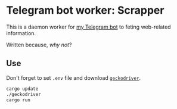 # Telegram bot worker: Scrapper

This is a daemon worker for [my Telegram bot](https://github.com/itpcc/bun-telegram-worker) to feting web-related information.

Written because, *why not*?

## Use

Don't forget to set `.env` file and download [`geckodriver`](https://github.com/mozilla/geckodriver/releases).

```bash
cargo update
./geckodriver
cargo run
```
